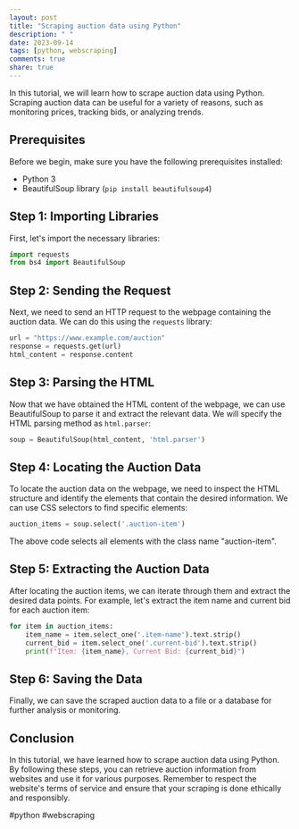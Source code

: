 ```yaml
---
layout: post
title: "Scraping auction data using Python"
description: " "
date: 2023-09-14
tags: [python, webscraping]
comments: true
share: true
---
```


In this tutorial, we will learn how to scrape auction data using Python. Scraping auction data can be useful for a variety of reasons, such as monitoring prices, tracking bids, or analyzing trends.

## Prerequisites
Before we begin, make sure you have the following prerequisites installed:
- Python 3
- BeautifulSoup library (`pip install beautifulsoup4`)

## Step 1: Importing Libraries
First, let's import the necessary libraries:
```python
import requests
from bs4 import BeautifulSoup
```

## Step 2: Sending the Request
Next, we need to send an HTTP request to the webpage containing the auction data. We can do this using the `requests` library:
```python
url = "https://www.example.com/auction"
response = requests.get(url)
html_content = response.content
```

## Step 3: Parsing the HTML
Now that we have obtained the HTML content of the webpage, we can use BeautifulSoup to parse it and extract the relevant data. We will specify the HTML parsing method as `html.parser`:
```python
soup = BeautifulSoup(html_content, 'html.parser')
```

## Step 4: Locating the Auction Data
To locate the auction data on the webpage, we need to inspect the HTML structure and identify the elements that contain the desired information. We can use CSS selectors to find specific elements:
```python
auction_items = soup.select('.auction-item')
```
The above code selects all elements with the class name "auction-item".

## Step 5: Extracting the Auction Data
After locating the auction items, we can iterate through them and extract the desired data points. For example, let's extract the item name and current bid for each auction item:
```python
for item in auction_items:
    item_name = item.select_one('.item-name').text.strip()
    current_bid = item.select_one('.current-bid').text.strip()
    print(f"Item: {item_name}, Current Bid: {current_bid}")
```

## Step 6: Saving the Data
Finally, we can save the scraped auction data to a file or a database for further analysis or monitoring.

## Conclusion
In this tutorial, we have learned how to scrape auction data using Python. By following these steps, you can retrieve auction information from websites and use it for various purposes. Remember to respect the website's terms of service and ensure that your scraping is done ethically and responsibly.

#python #webscraping